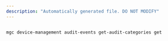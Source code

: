 ```yaml
---
description: "Automatically generated file. DO NOT MODIFY"
---
```


```cli

mgc device-management audit-events get-audit-categories get

```